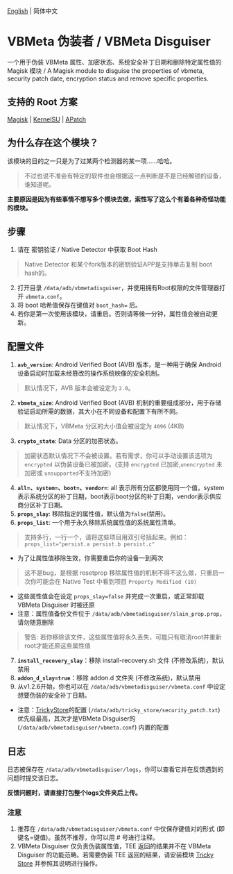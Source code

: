 [English](README.md) | 简体中文

# VBMeta 伪装者 / VBMeta Disguiser

一个用于伪装 VBMeta 属性、加密状态、系统安全补丁日期和删除特定属性值的 Magisk 模块
/ A Magisk module to disguise the properties of vbmeta, security patch date, encryption status and remove specific properties.

## 支持的 Root 方案

[Magisk](https://github.com/topjohnwu/Magisk) | [KernelSU](https://github.com/tiann/KernelSU) | [APatch](https://github.com/bmax121/APatch)

## 为什么存在这个模块？

该模块的目的之一只是为了过某两个检测器的某一项……哈哈。
> 不过也说不准会有特定的软件也会根据这一点判断是不是已经解锁的设备，谁知道呢。

**主要原因是因为有些事情不想写多个模块去做，索性写了这么个有着各种奇怪功能的模块。**

## 步骤

1. 请在 密钥验证 / Native Detector 中获取 Boot Hash
> Native Detector 和某个fork版本的密钥验证APP是支持单击复制 boot hash的。
2. 打开目录 `/data/adb/vbmetadisguiser`，并使用拥有Root权限的文件管理器打开 `vbmeta.conf`。
3. 将 boot 哈希值保存在键值对 `boot_hash=` 后。
4. 若你是第一次使用该模块，请重启。否则请等候一分钟，属性值会被自动更新。

## 配置文件

1. **`avb_version`**: Android Verified Boot (AVB) 版本，是一种用于确保 Android 设备启动时加载未经篡改的操作系统映像的安全机制。
> 默认情况下，AVB 版本会被设定为 `2.0`。
2. **`vbmeta_size`**: Android Verified Boot (AVB) 机制的重要组成部分，用于存储验证启动所需的数据，其大小在不同设备和配置下有所不同。
> 默认情况下，VBMeta 分区的大小值会被设定为 `4096` (4KB)
3. **`crypto_state`**: Data 分区的加密状态。
> 加密状态默认情况下不会被设置。若有需求，你可以手动设置该选项为 `encrypted` 以伪装设备已被加密。(支持 `encrypted` 已加密,`unencrypted` 未加密或 `unsupported`不支持加密)
4. **`all=`、`system=`、`boot=`、`vendor=`**: all 表示所有分区都使用同一个值，system表示系统分区的补丁日期，boot表示boot分区的补丁日期，vendor表示供应商分区补丁日期。
5. **`props_slay`**: 移除指定的属性值，默认值为`false`(禁用)。
6. **`props_list`**: 一个用于永久移除系统属性值的系统属性清单。
> 支持多行，一行一个，请将这些项目用双引号括起来。例如：`props_list="persist.a persist.b persist.c"`
- 为了让属性值移除生效，你需要重启你的设备一到两次
> 这不是bug，是根据 resetprop 移除属性值的机制不得不这么做，只重启一次你可能会在 Native Test 中看到项目 `Property Modified (10)`
- 这些属性值会在设定 `props_slay=false` 并完成一次重启，或正常卸载 VBMeta Disguiser 时被还原
- 注意：属性值备份文件位于 `/data/adb/vbmetadisguiser/slain_prop.prop`，请勿随意删除
> 警告: 若你移除该文件，这些属性值将永久丢失，可能只有取消root并重新root才能还原这些属性值
7. **`install_recovery_slay`**：移除 install-recovery.sh 文件 (不修改系统)，默认禁用
8. **`addon_d_slay=true`**：移除 addon.d 文件夹 (不修改系统)，默认禁用
9. 从v1.2.6开始，你也可以在 `/data/adb/vbmetadisguiser/vbmeta.conf` 中设定想要伪装的安全补丁日期。
- 注意：[TrickyStore](https://github.com/5ec1cff/TrickyStore)的配置 (`/data/adb/tricky_store/security_patch.txt`) 优先级最高，其次才是VBMeta Disguiser的 (`/data/adb/vbmetadisguiser/vbmeta.conf`) 内置的配置

## 日志
日志被保存在 `/data/adb/vbmetadisguiser/logs`，你可以查看它并在反馈遇到的问题时提交该日志。

**反馈问题时，请直接打包整个logs文件夹后上传。**

### 注意

1. 推荐在 `/data/adb/vbmetadisguiser/vbmeta.conf` 中仅保存键值对的形式 (即键名=键值)。虽然不推荐，你可以用 # 号进行注释。
2. VBMeta Disguiser 仅负责伪装属性值，TEE 返回的结果并不在 VBMeta Disguiser 的功能范畴。若需要伪装 TEE 返回的结果，请安装模块 [Tricky Store](https://github.com/5ec1cff/TrickyStore) 并参照其说明进行操作。
